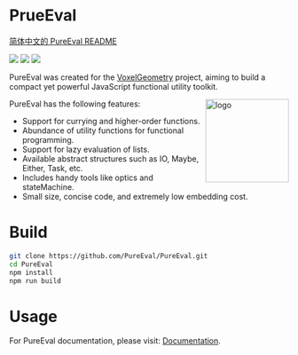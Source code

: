 # PrueEval

[简体中文的 PureEval README](https://github.com/PureEval/PureEval/blob/main/README_Chinese.md)

[![](https://img.shields.io/badge/License-GPL-green)](https://github.com/Lampese/PureEval/blob/main/LICENSE) ![](https://img.shields.io/badge/version-v2.3-red) [![](https://img.shields.io/badge/npm-pureeval-blue.svg)](https://www.npmjs.com/pureeval)

PureEval was created for the [VoxelGeometry](https://github.com/CAIMEOX/VoxelGeometry) project, aiming to build a compact yet powerful JavaScript functional utility toolkit.

PureEval has the following features:
<img align="right" src="https://raw.githubusercontent.com/PureEval/PureEval/main/logo.svg" height="150px" alt="logo">

- Support for currying and higher-order functions.
- Abundance of utility functions for functional programming.
- Support for lazy evaluation of lists.
- Available abstract structures such as IO, Maybe, Either, Task, etc.
- Includes handy tools like optics and stateMachine.
- Small size, concise code, and extremely low embedding cost.

# Build

```bash
git clone https://github.com/PureEval/PureEval.git
cd PureEval
npm install
npm run build
```

# Usage

For PureEval documentation, please visit: [Documentation](https://pureeval.org).

